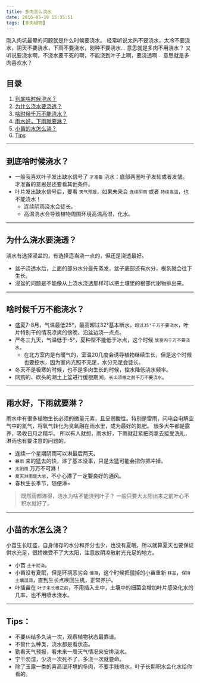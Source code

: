```yaml
---
title: 多肉怎么浇水
date: 2016-05-19 15:35:51
tags: [多肉植物]
---
```


刚入肉坑最晕的问题就是什么时候要浇水。
经常听说太热不要浇水，太冷不要浇水，阴天不要浇水，下雨不要浇水，刚种不要浇水...
意思就是多肉不用浇水？
又听说要浇水啊，不浇水要干死的啊，不能浇到叶子上啊，要浇透啊...
意思就是多肉喜欢水？
<!-- more -->
## 目录
1. [到底啥时候浇水？](#到底啥时候浇水？)
2. [为什么浇水要浇透？](#为什么浇水要浇透？)
3. [啥时候千万不能浇水？](#啥时候千万不能浇水？)
4. [雨水好，下雨就要淋？](#雨水好，下雨就要淋？)
5. [小苗的水怎么浇？](#小苗的水怎么浇？)
6. [Tips](#Tips：)

* * *

## 到底啥时候浇水？

- 一般我喜欢叶子发出缺水信号了 ``才准备`` 浇水：底部两圈叶子发软或者发皱。
  才准备的意思是还要看其他条件。
- 叶片发出缺水信号后，要看 ``天气预报``，如果未来会 ``连续阴雨`` 或者 ``持续高温``，也不能浇水！
    + 连续阴雨浇水会徒长。
    + 高温浇水会导致植物周围环境高温高湿，化水。

* * *

## 为什么浇水要浇透？

浇水有选择浸盆的，有选择适当浇一点的，但还是浇透最好。
- 盆子浇透水后，上面的部分水分最先蒸发，盆子底部还有水分，根系就会往下生长。
- 浸盆的问题是不能像从上浇水浇透那样可以把土壤里的根部代谢物排出来。

* * *

## 啥时候千万不能浇水？

- 盛夏7-8月，气温最低25°，最高超过32°基本断水，``超过35°千万不要浇水``，叶片特别干的情况凉爽的傍晚，沿盆边浇一点点。
- 严冬三九天，气温低于-5°，夏种型不能低于冰点，这个时候 ``放室内千万不要浇水``。
    + 在北方室内是有暖气的，室温20几度会诱导植物继续生长，但是这个时候也要控水，因为室内光照不充足，水分充足会徒长。
- 冬天不是极寒的时候，也不是多肉生长的时候，控水降低浇水频率。
- 网购的、砍头的潮土上盆进行缓根期间，``长出须根之前千万不要浇水``。

* * *

## 雨水好，下雨就要淋？

雨水中有很多植物生长必须的微量元素，且呈弱酸性。特别是雷雨，闪电会电解空气中的氮气，将氧气转化为臭氧融在雨水里，成为最好的氮肥。
很多大牛都是露养，吸收日月之精华。
所以有人就想，雨水好，下雨就赶紧把肉拿去接受洗礼，淋雨也有要注意的问题的。
- 连续一个星期阴雨可以淋最后两天。
- ``暴雨`` 来的猛去的快，淋了基本没事，只是太猛可能会把你把冲掉。
- ``太阳雨`` 万万不可淋！
- ``夏天淋雨是大忌``，不小心淋了一定要良好的通风。
- 春秋生长季节，随便淋~

> 既然雨都淋得，浇水为啥不能浇到叶子？
> 一般只要大太阳出来之前叶心不积水就好了。

* * *

## 小苗的水怎么浇？

小苗生长旺盛，自身储存的水分和养分也少，也没有夏眠，所以就算夏天也要保证供水充足，很娇嫩受不了大太阳，注意放阴凉散射光充足的地方。
- 小苗 ``土干就浇``。
- 小苗没有夏眠，但是环境恶劣会 ``僵苗``，这个时候把僵掉的小苗重新 ``移盆``，``保持土壤湿润``，直到生长点唤回生机，正常养护。
- 叶插苗在 ``叶子未长根之前``，不用插入土中，土壤中的细菌会增加叶片感染化水的几率，也不用喷水浇水。

* * *

## Tips：

- 不要纠结多久浇一次，观察植物状态最靠谱。
- 不管什么种类，浇水都是看状态。
- 勤看天气预报，看未来一周天气情况来安排浇水。
- 宁干勿湿，少浇一次死不了，多浇一次就要命。
- 除了玉露一类的喜高湿环境的多肉，不要手贱喷水，叶子长期积水会化水给你看的。